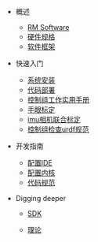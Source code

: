 
* 概述
  * [RM Software](rm_software.md)
  * [硬件规格](hardware_specifications.md)
  * [软件框架](software_framework.md)
  
* 快速入门
  
  * [系统安装](quick_start/installation.md)
  * [代码部署](quick_start/deploy.md)
  * [控制组工作实用手册](quick_start/quick_start_in_control_group.md)
  * [手眼标定](quick_start/easy_handeye.md)
  * [imu相机联合标定](quick_start/camera_imu_calibration.md)
  * [控制组检查urdf规范](quick_start/the_method_of_check_urdf.md)
  
* 开发指南
  * [配置IDE](dev_guide/ide_config.md)
  * [配置内核](dev_guide/rt_kernel.md)
  * [代码规范](dev_guide/code_style)
  
* Digging deeper
  
  * [SDK](digging_deeper/sdk_docs/architecture.md)
  
  * [理论](digging_deeper/theory/theory_lover.md)
  
    